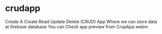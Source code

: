 # crudapp

Create A Create Read Update Delete (CRUD) App Where we can store data at firebase database 
You can Check app preview from CrupApp.webm
